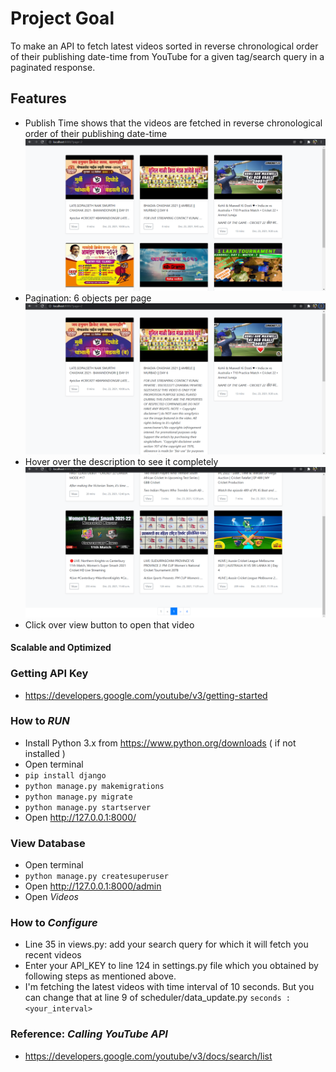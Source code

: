 # Project Goal
To make an API to fetch latest videos sorted in reverse chronological order of their publishing date-time from YouTube for a given tag/search query in a paginated response.

## Features 
- Publish Time shows that the videos are fetched in reverse chronological order of their publishing date-time
![alt text](search\screenshots\dashboard.png)
- Pagination: 6 objects per page
![alt text](search\screenshots\hover.png)
- Hover over the description to see it completely
![alt text](search\screenshots\pagination.png)
- Click over view button to open that video


#### Scalable and Optimized

### Getting API Key
- https://developers.google.com/youtube/v3/getting-started



### How to <i>RUN</i>
 - Install Python 3.x from https://www.python.org/downloads ( if not installed )
 - Open terminal
 - `pip install django`
 - `python manage.py makemigrations`
 - `python manage.py migrate`
 - `python manage.py startserver`
 - Open http://127.0.0.1:8000/
 
 ### View Database
 - Open terminal
 - `python manage.py createsuperuser`
 - Open http://127.0.0.1:8000/admin
 - Open *Videos*
 
### How to <i>Configure</i>
- Line 35 in views.py: add your search query for which it will fetch you recent videos
- Enter your API_KEY to line 124 in settings.py file which you obtained by following steps as mentioned above.
- I'm fetching the latest videos with time interval of 10 seconds. But you can change that at line 9 of scheduler/data_update.py `seconds : <your_interval>`


### Reference: <i>Calling YouTube API</i>
- https://developers.google.com/youtube/v3/docs/search/list